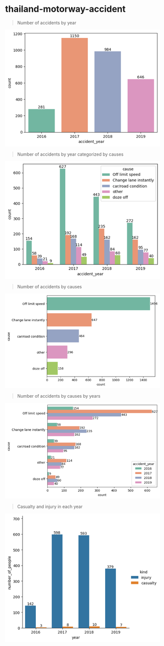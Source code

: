 # thailand-motorway-accident
> Number of accidents by year

![Image](/images/No_of_accident_by_year.png)
>Number of accidents by year categorized by causes

![Image](/images/No_of_accident_by_year_categorized_by_cause.png)
> Number of accidents  by causes

![Image](/images/No_of_accident_by_cause.png)
> Number of accidents  by causes by years

![Image](/images/No_of_accidents_by_cause_categorized_by_year.png)
> Casualty and injury in each year

![Image](/images/casualty_and_injury_in_each_year.png)